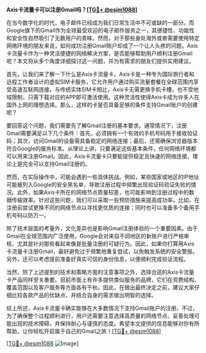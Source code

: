 **Axis卡流量卡可以注册Gmail吗？[[TG💪+ @esim1088](https://t.me/s/esim1088)]**

在当今数字化的时代，电子邮件已经成为我们日常生活中不可或缺的一部分。而Google旗下的Gmail作为全球最受欢迎的电子邮件服务之一，其便捷性、功能性和安全性自然吸引了无数用户的青睐。然而，对于那些身处海外或者需要使用特定网络环境的朋友来说，如何成功注册Gmail账户却成了一个让人头疼的问题。Axis卡流量卡作为一种灵活便捷的网络解决方案，是否能够帮助用户顺利注册Gmail呢？本文将从多个角度详细探讨这一问题，并为有需求的朋友们提供实用建议。

首先，让我们来了解一下什么是Axis卡流量卡。Axis卡是一种专为国际旅行者和远程工作者设计的虚拟SIM卡服务，它允许用户通过购买流量套餐在全球范围内享受高速互联网连接。与传统实体SIM卡相比，Axis卡无需更换手机卡槽，也不受地域限制，只需下载对应的APP即可激活使用。这种灵活性使得Axis卡成为许多人在国外上网的理想选择。那么，这样的卡是否具备足够的条件支持Gmail账户的创建呢？

要回答这个问题，我们需要先了解Gmail注册的基本要求。通常情况下，注册Gmail需要满足以下几个条件：首先，必须拥有一个有效的手机号码用于接收验证码；其次，访问Gmail的设备需具备稳定的网络连接；最后，还需确保浏览器版本符合Google的服务标准。从理论上讲，只要满足这些基本条件，任何网络环境都可以用来注册Gmail。因此，Axis卡流量卡只要能提供稳定且快速的网络连接，理论上是完全可以支持Gmail注册的。

然而，在实际操作中，可能会遇到一些具体挑战。例如，某些国家或地区的IP地址可能被列入Google的安全黑名单，导致注册过程中频繁出现验证码验证失败的情况。此外，如果Axis卡所在的网络节点质量较差，也可能影响到注册过程中的数据传输效率。针对这些问题，我们可以采取一些预防措施来提高成功率。比如，在注册前尝试更换不同的网络节点以寻找更优质的连接；同时也可以准备多个备用手机号码以防万一。

除了技术层面的考量外，文化差异也是影响Gmail注册体验的一个重要因素。由于Gmail在全球范围内广泛使用，Google会对来自不同地区的新账户进行严格审核，尤其是针对那些看起来像是批量注册的可疑行为。因此，如果你打算用Axis卡流量卡注册Gmail，最好避免过于频繁地重复尝试，以免触发系统的安全警报。另外，还可以考虑提前准备好真实可信的身份信息，以便顺利完成验证流程。

当然，除了上述提到的技术和策略方面的注意事项之外，选择合适的Axis卡流量卡产品同样至关重要。目前市面上有许多提供类似服务的品牌，它们在资费结构、覆盖范围以及客户服务等方面各有千秋。因此，在做出最终决定之前，建议大家仔细比较各款产品的优缺点，并结合自身的需求做出明智的选择。

综上所述，Axis卡流量卡确实能够在大多数情况下支持Gmail账户的注册。不过，为了确保整个过程顺利进行，用户还需要注意选择高质量的网络节点、妥善处理可能出现的技术障碍，并保持耐心与谨慎的态度。希望本文提供的信息能够对你有所帮助，让你轻松开启属于自己的Gmail之旅！[[TG💪+ @esim1088](https://t.me/s/esim1088)]

[[TG💪+ @esim1088](https://t.me/s/esim1088) ![Image](https://i.postimg.cc/4NQfJmqS/Snipaste-2025-05-13-00-14-12.png)]